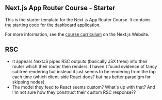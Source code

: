 ## Next.js App Router Course - Starter

This is the starter template for the Next.js App Router Course. It contains the starting code for the dashboard application.

For more information, see the [course curriculum](https://nextjs.org/learn) on the Next.js Website.

## RSC

- It appears NextJS pipes RSC outputs (basically JSX trees) into their router which their router then renders. I haven't found evidence of fancy subtree rendering but instead it just seems to be rendering from the top each time (which client-side React does? but has better paradigm for skipping nodes).
- The model they feed to React seems custom? What's up with that? And I'm not sure how they construct their custom RSC response??
